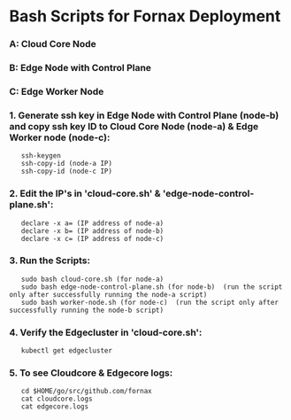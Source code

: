 # Bash Scripts for Fornax Deployment
### A: Cloud Core Node 
### B: Edge Node with Control Plane 
### C: Edge Worker Node
### 1. Generate ssh key in Edge Node with Control Plane (node-b) and copy ssh key ID to Cloud Core Node (node-a) & Edge Worker node (node-c):
       ssh-keygen
       ssh-copy-id (node-a IP)
       ssh-copy-id (node-c IP)

### 2. Edit the IP's in 'cloud-core.sh' & 'edge-node-control-plane.sh':
       declare -x a= (IP address of node-a)
       declare -x b= (IP address of node-b)
       declare -x c= (IP address of node-c)

### 3. Run the Scripts:
       sudo bash cloud-core.sh (for node-a)
       sudo bash edge-node-control-plane.sh (for node-b)  (run the script only after successfully running the node-a script)
       sudo bash worker-node.sh (for node-c)  (run the script only after successfully running the node-b script)
  
### 4. Verify the Edgecluster in 'cloud-core.sh':
       kubectl get edgecluster
       
### 5. To see Cloudcore & Edgecore logs:
       cd $HOME/go/src/github.com/fornax
       cat cloudcore.logs
       cat edgecore.logs
